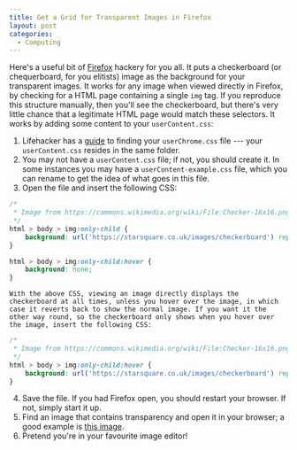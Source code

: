 ```yaml
---
title: Get a Grid for Transparent Images in Firefox
layout: post
categories:
  - Computing
---
```

Here's a useful bit of [Firefox](http://getfirefox.com/) hackery for you all. It puts a checkerboard (or chequerboard, for you elitists) image as the background for your transparent images. It works for any image when viewed directly in Firefox, by checking for a HTML page containing a single `img` tag. If you reproduce this structure manually, then you'll see the checkerboard, but there's very little chance that a legitimate HTML page would match these selectors. It works by adding some content to your `userContent.css`:

  1. Lifehacker has a [guide](http://lifehacker.com/software/firefox/customize-firefox-with-userchromecss-197715.php) to finding your `userChrome.css` file --- your `userContent.css` resides in the same folder.
  2. You may not have a `userContent.css` file; if not, you should create it. In some instances you may have a `userContent-example.css` file, which you can rename to get the idea of what goes in this file.
  3. Open the file and insert the following CSS:

```css
/*
 * Image from https://commons.wikimedia.org/wiki/File:Checker-16x16.png?oldid=19631383
 */
html > body > img:only-child {
    background: url('https://starsquare.co.uk/images/checkerboard') repeat;
}

html > body > img:only-child:hover {
    background: none;
}
```

    With the above CSS, viewing an image directly displays the checkerboard at all times, unless you hover over the image, in which case it reverts back to show the normal image. If you want it the other way round, so the checkerboard only shows when you hover over the image, insert the following CSS:

```css
/*
 * Image from https://commons.wikimedia.org/wiki/File:Checker-16x16.png?oldid=19631383
 */
html > body > img:only-child:hover {
    background: url('https://starsquare.co.uk/images/checkerboard') repeat;
}
```

  4. Save the file. If you had Firefox open, you should restart your browser. If not, simply start it up.
  5. Find an image that contains transparency and open it in your browser; a good example is [this image](https://starsquare.co.uk/images/transparent).
  6. Pretend you're in your favourite image editor!
